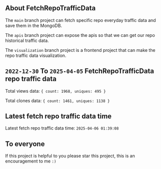 ## About FetchRepoTrafficData

The `main` branch project can fetch specific repo everyday traffic data and save them in the MongoDB.

The `apis` branch project can expose the apis so that we can get our repo historical traffic data.

The `visualization` branch project is a frontend project that can make the repo traffic data visualization.

## `2022-12-30` To `2025-04-05` FetchRepoTrafficData repo traffic data

Total views data: `{ count: 1968, uniques: 495 }`

Total clones data: `{ count: 1461, uniques: 1138 }`

## Latest fetch repo traffic data time

Latest fetch repo traffic data time: `2025-04-06 01:39:08`

## To everyone

If this project is helpful to you please star this project, this is an encouragement to me `:)`



